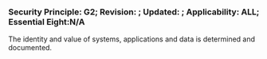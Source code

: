 ### Security Principle: G2; Revision: ; Updated: ; Applicability: ALL; Essential Eight:N/A
<p>The identity and value of systems, applications and data is determined and documented.</p>
